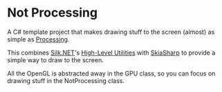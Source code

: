 # Not Processing

A C# template project that makes drawing stuff to the screen
(almost) as simple as [Processing](https://processing.org/).

This combines [Silk.NET](https://dotnet.github.io/Silk.NET/)'s
[High-Level Utilities](https://dotnet.github.io/Silk.NET/docs/hlu/)
with [SkiaSharp](https://github.com/mono/SkiaSharp) to provide a simple way to draw to the screen.

All the OpenGL is abstracted away in the GPU class,
so you can focus on drawing stuff in the NotProcessing class.
